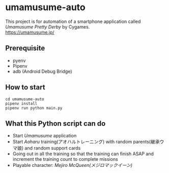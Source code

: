 # umamusume-auto

This project is for automation of a smartphone application called *Umamusume Pretty Derby* by Cygames.  
https://umamusume.jp/

## Prerequisite
* pyenv
* Pipenv
* adb (Android Debug Bridge)

## How to start
```
cd umamusume-auto
pipenv install
pipenv run python main.py
```

## What this Python script can do
* Start *Umamusume* application
* Start *Aoharu* training(アオハルトレーニング) with random parents(継承ウマ娘) and random support cards
* Going out in all the training so that the training can finish ASAP and increment the training count to complete missions
* Playable character: *Mejiro McQueen(メジロマックイーン)*
